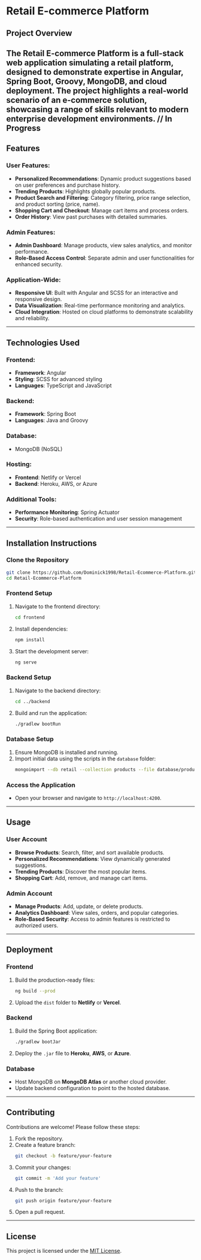# Retail E-commerce Platform

## Project Overview

The Retail E-commerce Platform is a full-stack web application simulating a retail platform, designed to demonstrate expertise in Angular, Spring Boot, Groovy, MongoDB, and cloud deployment. The project highlights a real-world scenario of an e-commerce solution, showcasing a range of skills relevant to modern enterprise development environments.
// In Progress
---

## Features

### User Features:
- **Personalized Recommendations**: Dynamic product suggestions based on user preferences and purchase history.
- **Trending Products**: Highlights globally popular products.
- **Product Search and Filtering**: Category filtering, price range selection, and product sorting (price, name).
- **Shopping Cart and Checkout**: Manage cart items and process orders.
- **Order History**: View past purchases with detailed summaries.

### Admin Features:
- **Admin Dashboard**: Manage products, view sales analytics, and monitor performance.
- **Role-Based Access Control**: Separate admin and user functionalities for enhanced security.

### Application-Wide:
- **Responsive UI**: Built with Angular and SCSS for an interactive and responsive design.
- **Data Visualization**: Real-time performance monitoring and analytics.
- **Cloud Integration**: Hosted on cloud platforms to demonstrate scalability and reliability.

---

## Technologies Used

### Frontend:
- **Framework**: Angular
- **Styling**: SCSS for advanced styling
- **Languages**: TypeScript and JavaScript

### Backend:
- **Framework**: Spring Boot
- **Languages**: Java and Groovy

### Database:
- MongoDB (NoSQL)

### Hosting:
- **Frontend**: Netlify or Vercel
- **Backend**: Heroku, AWS, or Azure

### Additional Tools:
- **Performance Monitoring**: Spring Actuator
- **Security**: Role-based authentication and user session management

---

## Installation Instructions

### Clone the Repository
```bash
git clone https://github.com/Dominick1998/Retail-Ecommerce-Platform.git
cd Retail-Ecommerce-Platform
```

### Frontend Setup
1. Navigate to the frontend directory:
   ```bash
   cd frontend
   ```
2. Install dependencies:
   ```bash
   npm install
   ```
3. Start the development server:
   ```bash
   ng serve
   ```

### Backend Setup
1. Navigate to the backend directory:
   ```bash
   cd ../backend
   ```
2. Build and run the application:
   ```bash
   ./gradlew bootRun
   ```

### Database Setup
1. Ensure MongoDB is installed and running.
2. Import initial data using the scripts in the `database` folder:
   ```bash
   mongoimport --db retail --collection products --file database/products.json
   ```

### Access the Application
- Open your browser and navigate to `http://localhost:4200`.

---

## Usage

### User Account
- **Browse Products**: Search, filter, and sort available products.
- **Personalized Recommendations**: View dynamically generated suggestions.
- **Trending Products**: Discover the most popular items.
- **Shopping Cart**: Add, remove, and manage cart items.

### Admin Account
- **Manage Products**: Add, update, or delete products.
- **Analytics Dashboard**: View sales, orders, and popular categories.
- **Role-Based Security**: Access to admin features is restricted to authorized users.

---

## Deployment

### Frontend
1. Build the production-ready files:
   ```bash
   ng build --prod
   ```
2. Upload the `dist` folder to **Netlify** or **Vercel**.

### Backend
1. Build the Spring Boot application:
   ```bash
   ./gradlew bootJar
   ```
2. Deploy the `.jar` file to **Heroku**, **AWS**, or **Azure**.

### Database
- Host MongoDB on **MongoDB Atlas** or another cloud provider.
- Update backend configuration to point to the hosted database.

---

## Contributing

Contributions are welcome! Please follow these steps:
1. Fork the repository.
2. Create a feature branch:
   ```bash
   git checkout -b feature/your-feature
   ```
3. Commit your changes:
   ```bash
   git commit -m 'Add your feature'
   ```
4. Push to the branch:
   ```bash
   git push origin feature/your-feature
   ```
5. Open a pull request.

---

## License

This project is licensed under the [MIT License](LICENSE).

